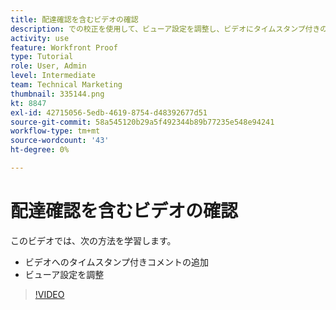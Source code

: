 ```yaml
---
title: 配達確認を含むビデオの確認
description: での校正を使用して、ビューア設定を調整し、ビデオにタイムスタンプ付きのコメントを追加する方法を説明します。 [!DNL  Workfront].
activity: use
feature: Workfront Proof
type: Tutorial
role: User, Admin
level: Intermediate
team: Technical Marketing
thumbnail: 335144.png
kt: 8847
exl-id: 42715056-5edb-4619-8754-d48392677d51
source-git-commit: 58a545120b29a5f492344b89b77235e548e94241
workflow-type: tm+mt
source-wordcount: '43'
ht-degree: 0%

---
```


# 配達確認を含むビデオの確認

このビデオでは、次の方法を学習します。

* ビデオへのタイムスタンプ付きコメントの追加
* ビューア設定を調整

>[!VIDEO](https://video.tv.adobe.com/v/335144/?quality=12)

<!--
## Learn more
* Review a video proof
-->
